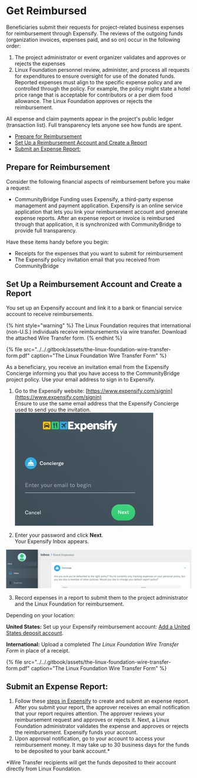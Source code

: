 # Get Reimbursed

Beneficiaries submit their requests for project-related business expenses for reimbursement through Expensify. The reviews of the outgoing funds \(organization invoices, expenses paid, and so on\) occur in the following order:

1. The project administrator or event organizer validates and approves or rejects the expenses
2. Linux Foundation personnel review, administer, and process all requests for expenditures to ensure oversight for use of the donated funds. Reported expenses must align to the specific expense policy and are controlled through the policy. For example, the policy might state a hotel price range that is acceptable for contributors or a per diem food allowance. The Linux Foundation approves or rejects the reimbursement.

All expense and claim payments appear in the project's public ledger \(transaction list\). Full transparency lets anyone see how funds are spent.

* [Prepare for Reimbursement](get-reimbursed.md#GetReimbursed-PrepareforReimbursement)
* [Set Up a Reimbursement Account and Create a Report](get-reimbursed.md#GetReimbursed-SetUpaReimbursementAccountandCreateaReport)
* [Submit an Expense Report:](get-reimbursed.md#GetReimbursed-SubmitanExpenseReport:)

## Prepare for Reimbursement <a id="GetReimbursed-PrepareforReimbursement"></a>

Consider the following financial aspects of reimbursement before you make a request:

* CommunityBridge Funding uses Expensify, a third-party expense management and payment application. Expensify is an online service application that lets you link your reimbursement account and generate expense reports. After an expense report or invoice is reimbursed through that application, it is synchronized with CommunityBridge to provide full transparency.

Have these items handy before you begin:

* Receipts for the expenses that you want to submit for reimbursement
* The Expensify policy invitation email that you received from CommunityBridge

## Set Up a Reimbursement Account and Create a Report <a id="GetReimbursed-SetUpaReimbursementAccountandCreateaReport"></a>

You set up an Expensify account and link it to a bank or financial service account to receive reimbursements.

{% hint style="warning" %}
The Linux Foundation requires that international \(non-U.S.\) individuals receive reimbursements via wire transfer. Download the attached Wire Transfer form.
{% endhint %}

{% file src="../../.gitbook/assets/the-linux-foundation-wire-transfer-form.pdf" caption="The Linux Foundation Wire Transfer Form" %}

As a beneficiary, you receive an invitation email from the Expensify Concierge informing you that you have access to the CommunityBridge project policy. Use your email address to sign in to Expensify.

1. Go to the Expensify website: [https://www.expensify.com/signin](https://www.expensify.com/signin)  
Ensure to use the same email address that the Expensify Concierge used to send you the invitation.  
![](../../.gitbook/assets/19595277.png)

2. Enter your password and click **Next**.  
Your Expensify Inbox appears.

![Expensify Inbox](../../.gitbook/assets/19595276.png)

3. Record expenses in a report to submit them to the project administrator and the Linux Foundation for reimbursement.

Depending on your location:

**United States:** Set up your Expensify reimbursement account: [Add a United States deposit account](https://docs.expensify.com/en/articles/2931-add-a-deposit-account-united-states).

**International:** Upload a completed _The Linux Foundation Wire Transfer Form_ in place of a receipt.

{% file src="../../.gitbook/assets/the-linux-foundation-wire-transfer-form.pdf" caption="The Linux Foundation Wire Transfer Form" %}

## Submit an Expense Report: <a id="GetReimbursed-SubmitanExpenseReport:"></a>

1. Follow these [steps in Expensify](https://docs.linuxfoundation.org/docs/communitybridge/crowd-funding/how-to-create-and-submit-an-expensify-report) to create and submit an expense report. After you submit your report, the approver receives an email notification that your report requires attention. The approver reviews your reimbursement request and approves or rejects it. Next, a Linux Foundation administrator validates the expense and approves or rejects the reimbursement. Expensify funds your account.
2.  Upon approval notification, go to your account to access your reimbursement money. It may take up to 30 business days for the funds to be deposited to your bank account.\*

\*Wire Transfer recipients will get the funds deposited to their account directly from Linux Foundation.

